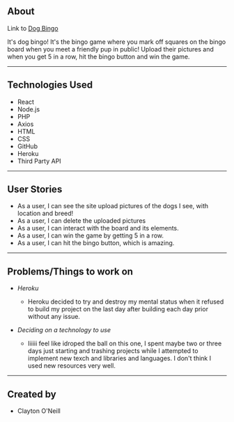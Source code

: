 
## About
Link to [Dog Bingo](https://stark-hollows-15427.herokuapp.com/)

It's dog bingo! It's the bingo game where you mark off squares on the bingo board when you meet a friendly pup in public!
Upload their pictures and when you get 5 in a row, hit the bingo button and win the game.

----
## Technologies Used
* React
* Node.js
* PHP
* Axios
* HTML
* CSS
* GitHub
* Heroku
* Third Party API

----
## User Stories
* As a user, I can see the site upload pictures of the dogs I see, with location and breed!
* As a user, I can delete the uploaded pictures
* As a user, I can interact with the board and its elements.
* As a user, I can win the game by getting 5 in a row.
* As a user, I can hit the bingo button, which is amazing.

----
## Problems/Things to work on
* *Heroku*
  * Heroku decided to try and destroy my mental status when it refused to build my project on the last day after building each day prior  without any issue.

* *Deciding on a technology to use*
  * Iiiiii feel like idroped the ball on this one, I spent maybe two or three days just starting and trashing projects while I attempted to implement new texch and libraries and languages. I don't think I used new resources very well.


----
## Created by
* Clayton O'Neill
